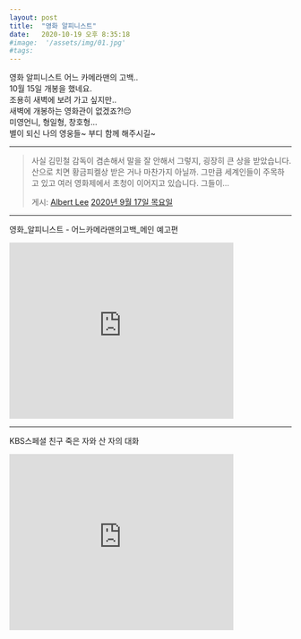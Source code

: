 ```yaml
---
layout: post
title:  "영화 알피니스트"
date:   2020-10-19 오후 8:35:18
#image:  '/assets/img/01.jpg'
#tags:   
---
```


영화 알피니스트 어느 카메라맨의 고백..<br>
10월 15일 개봉을 했네요.<br>
조용히 새벽에 보려 가고 싶지만..<br>
새벽에 개봉하는 영화관이 없겠죠?!😔<br>
미영언니, 형일형, 창호형...<br>
별이 되신 나의 영웅들~ 부디 함께 해주시길~<br>

---
<div id="fb-root"></div>
<script async defer crossorigin="anonymous" src="https://connect.facebook.net/ko_KR/sdk.js#xfbml=1&version=v8.0" nonce="nMlAkAD6"></script>
<div class="fb-post" data-href="https://www.facebook.com/mtblue20/posts/2595601664083669" data-show-text="true" data-width=""><blockquote cite="https://www.facebook.com/mtblue20/posts/2595601664083669" class="fb-xfbml-parse-ignore"><p>사실 김민철 감독이 겸손해서 말을 잘 안해서 그렇지, 굉장히 큰 상을 받았습니다. 산으로 치면 황금피켈상 받은 거나 마찬가지 아닐까.
그만큼 세계인들이 주목하고 있고 여러 영화제에서 초청이 이어지고 있습니다. 그들이...</p>게시: <a href="#" role="button">Albert Lee</a>&nbsp;<a href="https://www.facebook.com/mtblue20/posts/2595601664083669">2020년 9월 17일 목요일</a></blockquote></div>

---
영화_알피니스트 - 어느카메라맨의고백_메인 예고편<br>
<iframe width="400" height="315" src="https://www.youtube.com/embed/2uGbyc3XY44" frameborder="0" allow="accelerometer; autoplay; clipboard-write; encrypted-media; gyroscope; picture-in-picture" allowfullscreen></iframe>

---
KBS스페셜 친구 죽은 자와 산 자의 대화<br>
<iframe width="400" height="315" src="https://www.youtube.com/embed/KQVmgLXY2FI" frameborder="0" allow="accelerometer; autoplay; clipboard-write; encrypted-media; gyroscope; picture-in-picture" allowfullscreen></iframe>
